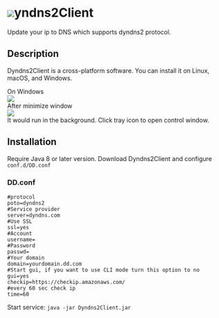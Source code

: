 # ![](https://i.imgur.com/EzuQV9b.png)yndns2Client

Update your ip to DNS which supports dyndns2 protocol.


## Description
Dyndns2Client is a cross-platform software. You can install it on Linux, macOS, and Windows.

On Windows  
![](https://i.imgur.com/oXspE0e.png)  
After minimize window  
![](https://i.imgur.com/uHpGCX0.png)  
It would run in the background. Click tray icon to open control window.

## Installation
Require Java 8 or later version.
Download Dyndns2Client and configure ```conf.d/DD.conf```

### DD.conf
```
#protocol
poto=dyndns2
#Service provider
server=dyndns.com
#Use SSL
ssl=yes
#Account
username=
#Password
passwd=
#Your domain
domain=yourdomain.dd.com
#Start gui, if you want to use CLI mode turn this option to no
gui=yes
checkip=https://checkip.amazonaws.com/
#every 60 sec check ip
time=60
```
Start service: ```java -jar Dyndns2Client.jar```
